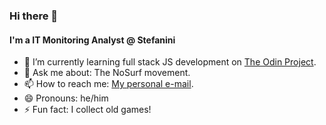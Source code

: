 ### Hi there 👋

#### I'm a IT Monitoring Analyst @ Stefanini

- 🌱 I’m currently learning full stack JS development on [The Odin Project](https://www.theodinproject.com/).
- 💬 Ask me about: The NoSurf movement.
- 📫 How to reach me: [My personal e-mail](mailto:lsdorosario@gmail.com).
- 😄 Pronouns: he/him
- ⚡ Fun fact: I collect old games!
